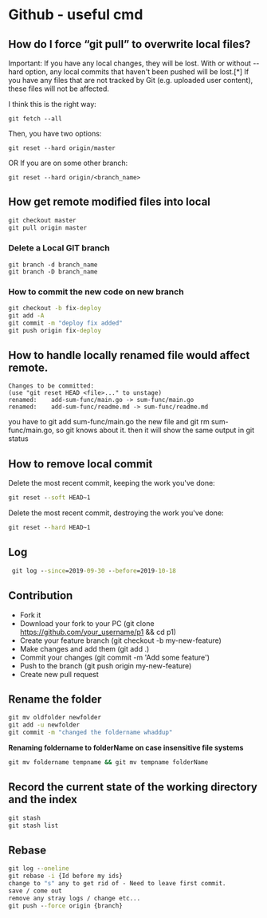 # Github - useful cmd


## How do I force “git pull” to overwrite local files?

Important: If you have any local changes, they will be lost. With or without --hard option, any local commits that haven't been pushed will be lost.[*]
If you have any files that are not tracked by Git (e.g. uploaded user content), these files will not be affected.

I think this is the right way:
```shell
git fetch --all
```
Then, you have two options:
```shell
git reset --hard origin/master
```
OR If you are on some other branch:
```shell
git reset --hard origin/<branch_name>
```

## How get remote modified files into local
```cmd
git checkout master
git pull origin master
```

### Delete a Local GIT branch
```shell
git branch -d branch_name
git branch -D branch_name
```

### How to commit the new code on new branch

```cmd
git checkout -b fix-deploy
git add -A 
git commit -m "deploy fix added"
git push origin fix-deploy
```


## How to handle locally renamed file would affect remote.
 ```error
 Changes to be committed:
 (use "git reset HEAD <file>..." to unstage)
 renamed:    add-sum-func/main.go -> sum-func/main.go
 renamed:    add-sum-func/readme.md -> sum-func/readme.md
 ```
 
you have to git add sum-func/main.go
the new file and git rm sum-func/main.go, 
so git knows about it. 
then it will show the same output in git status

## How to remove local commit

Delete the most recent commit, keeping the work you've done:

```cmd
git reset --soft HEAD~1
```

Delete the most recent commit, destroying the work you've done:

```cmd
git reset --hard HEAD~1
```
## Log
```cmd
 git log --since=2019-09-30 --before=2019-10-18
```
## Contribution 
- Fork it
- Download your fork to your PC (git clone https://github.com/your_username/p1 && cd p1)
- Create your feature branch (git checkout -b my-new-feature)
- Make changes and add them (git add .)
- Commit your changes (git commit -m 'Add some feature')
- Push to the branch (git push origin my-new-feature)
- Create new pull request
## Rename the folder
```cmd
git mv oldfolder newfolder
git add -u newfolder
git commit -m "changed the foldername whaddup"
```
**Renaming foldername to folderName on case insensitive file systems**
```cmd
git mv foldername tempname && git mv tempname folderName
```
## Record the current state of the working directory and the index
```cmd
git stash 
git stash list
```
## Rebase
```cmd
git log --oneline
git rebase -i {Id before my ids}
change to "s" any to get rid of - Need to leave first commit.
save / come out
remove any stray logs / change etc...
git push --force origin {branch}
```


